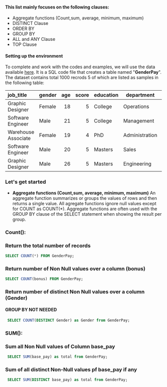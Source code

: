 
#### This list mainly focuses on the following clauses:
  * Aggregate functions (Count,sum, average, minimum, maximum)
  * DISTINCT Clause
  * ORDER BY
  * GROUP BY
  * ALL and ANY Clause
  * TOP Clause

#### Setting up the environment
To complete and work with the codes and examples, we will use the data available [here](https://github.com/ms4hafiz/SQL-notes/blob/main/GenderPay.sql). It is a SQL code file that creates a table named "**GenderPay**".  The dataset contains total 1000 recrods 5 of which are listed as samples in the following table:

|job_title     |gender    |age    |score     |education    |department    | seniority  | base_pay   | bonus  |
|:-------------|----------|------:|---------:|-------------|--------------|-----------:|-----------:|-------:|
|Graphic Designer|	Female	|18	    |5	        |College	     |Operations    |	2          |	42363      |	9938   |
|Software Engineer|	Male	|21|	5|	College|	Management|	5|	108476|	11128|
|Warehouse Associate|	Female	|19	|4	|PhD	|Administration|	5	|90208|	9268|
|Software Engineer	|Male	|20|	5	|Masters|	Sales|	4	|108080	|10154|
|Graphic Designer|	Male|	26|	5|	Masters	|Engineering|	5	|99464|	9319|


### Let's get started

* **Aggregate functions (Count,sum, average, minimum, maximum)**
An aggregate function summarizes or groups the values of rows and then returns a single value. All agregate functions ignore null values except for COUNT as COUNT(*). Aggregate functions are often used with the GROUP BY clause of the SELECT statement when showing the result per group.

### Count():
### Return the total number of records 

``` sql
SELECT COUNT(*) FROM GenderPay;
``` 
 
### Return number of Non Null values over a column (bonus)
 
``` sql
SELECT COUNT(bonus) FROM GenderPay;
```
### Return number of distinct Non Null values over a column (Gender)
#### GROUP BY NOT NEEDED
```` sql
 SELECT COUNT(DISTINCT Gender) as Gender from GenderPay;
`````

### SUM(): 
### Sum all Non Null values of Column base_pay

```` sql
 SELECT SUM(base_pay) as total from GenderPay;
````
### Sum of all distinct Non-Null values pf base_pay if any

```` sql
 SELECT SUM(DISTINCT base_pay) as total from GenderPay;
````

